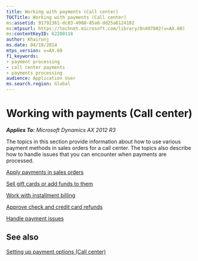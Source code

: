 ```yaml
---
title: Working with payments (Call center)
TOCTitle: Working with payments (Call center)
ms:assetid: 91792361-dc83-4988-85a0-dd25a6124102
ms:mtpsurl: https://technet.microsoft.com/library/Dn497802(v=AX.60)
ms:contentKeyID: 62200118
author: Khairunj
ms.date: 04/18/2014
mtps_version: v=AX.60
f1_keywords:
- payment processing
- call center payments
- payments processing
audience: Application User
ms.search.region: Global
---
```


# Working with payments (Call center) 


_**Applies To:** Microsoft Dynamics AX 2012 R3_

The topics in this section provide information about how to use various payment methods in sales orders for a call center. The topics also describe how to handle issues that you can encounter when payments are processed.

[Apply payments in sales orders](apply-payments-in-sales-orders.md)

[Sell gift cards or add funds to them](sell-gift-cards-or-add-funds-to-them.md)

[Work with installment billing](work-with-installment-billing.md)

[Approve check and credit card refunds](approve-check-and-credit-card-refunds.md)

[Handle payment issues](handle-payment-issues.md)

## See also

[Setting up payment options (Call center)](setting-up-payment-options-call-center.md)

  



